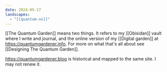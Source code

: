 ```yaml
---
date: 2024-05-17
landscapes:
  - "[[quantum-os]]"
---
```

[[The Quantum Garden]] means two things. It refers to my [[Obisidan]] vault where I write and journal, and the online version of my [[Digital garden]] at https://quantumgardener.info. For more on what that's all about see [[Designing The Quantum Garden]].

https://quantumgardener.blog is historical and mapped to the same site. I may not renew it.
